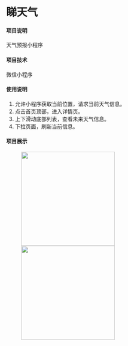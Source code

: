 # 睇天气
#### 项目说明
天气预报小程序

#### 项目技术
微信小程序

#### 使用说明
1. 允许小程序获取当前位置，请求当前天气信息。
2. 点击首页顶部，进入详情页。
3. 上下滑动底部列表，查看未来天气信息。
4. 下拉页面，刷新当前信息。

#### 项目展示
<figure class="half">
<img src="https://i.loli.net/2019/08/20/sWG3yKmCqFrEYO2.png" width="250px" />
<img src="https://i.loli.net/2019/08/20/EHxAVP3NsLdri72.png" width="250px" />
</figure>
